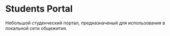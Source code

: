 <h1>Students Portal</h1>
<p>Небольшой студенческий портал, предназначеный для использования в локальной сети общежития.</p>
